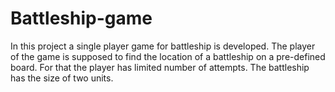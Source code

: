 # Battleship-game
In this project a single player game for battleship is developed. The player of the game is supposed to find the location of a battleship on a pre-defined board. For that the player has limited number of attempts. The battleship has the size of two units.
